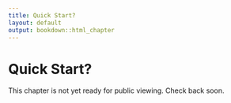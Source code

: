 ```yaml
---
title: Quick Start?
layout: default
output: bookdown::html_chapter
---
```


# Quick Start?

This chapter is not yet ready for public viewing. Check back soon.

